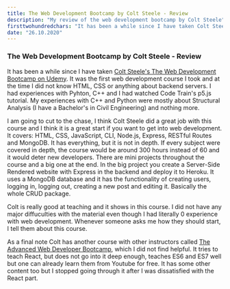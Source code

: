 ```yaml
---
title: The Web Development Bootcamp by Colt Steele - Review
description: "My review of the web development bootcamp by Colt Steele"
firsttwohundredchars: "It has been a while since I have taken Colt Steele's The Web Development Bootcamp on Udemy. It was the first web development course I took and at the time I did not know HTML, CSS or anything about ba..."
date: "26.10.2020"
---
```


### The Web Development Bootcamp by Colt Steele - Review

It has been a while since I have taken <a href="https://www.udemy.com/course/the-web-developer-bootcamp/" target="_blank">Colt Steele's The Web Development Bootcamp on Udemy</a>. It was the first web development course I took and at the time I did not know HTML, CSS or anything about backend servers. I had experiences with Pyhton, C++ and I had watched Code Train's p5.js tutorial. My experiences with C++ and Python were mostly about Structural Analysis (I have a Bachelor's in Civil Engineering) and nothing more.

I am going to cut to the chase, I think Colt Steele did a great job with this course and I think it is a great start if you want to get into web development. It covers: HTML, CSS, JavaScript, CLI, Node.js, Express, RESTful Routes and MongoDB. It has everything, but it is not in depth. If every subject were covered in depth, the course would be around 300 hours instead of 60 and it would deter new developers. There are mini projects throughout the course and a big one at the end. In the big project you create a Server-Side Rendered website with Express in the backend and deploy it to Heroku. It uses a MongoDB database and it has the functionality of creating users, logging in, logging out, creating a new post and editing it. Basically the whole CRUD package.

Colt is really good at teaching and it shows in this course. I did not have any major diffuculties with the material even though I had literally 0 experience with web development. Whenever someone asks me how they should start, I tell them about this course.

As a final note Colt has another course with other instructors called <a href="https://www.udemy.com/course/the-advanced-web-developer-bootcamp/" target="_blank">The Advanced Web Developer Bootcamp</a>, which I did not find helpful. It tries to teach React, but does not go into it deep enough, teaches ES6 and ES7 well but one can already learn them from Youtube for free. It has some other content too but I stopped going through it after I was dissatisfied with the React part.